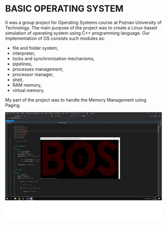 # BASIC OPERATING SYSTEM

It was a group project for Operating Systems course at Poznan University of Technology. The main purpose of the project was to create a Linux-based simulation of operating system using C++ programming language. Our implementation of OS consists such modules as: 
- file and folder system, 
- interpreter, 
- locks and synchronization mechanisms, 
- pipelines, 
- processes management, 
- processor manager, 
- shell, 
- RAM memory, 
- virtual memory.

My part of the project was to handle the Memory Management using Paging.

![12345](https://github.com/WangHoHan/basic-operating-system/blob/master/basic-operating-system.png)

